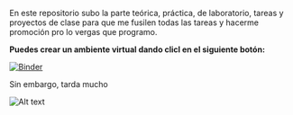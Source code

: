 En este repositorio subo la parte teórica, práctica, de laboratorio, tareas y proyectos de clase para que me fusilen todas las tareas y hacerme promoción pro lo vergas que programo.

**Puedes crear un ambiente virtual dando clicl en el siguiente botón:**

[![Binder](https://mybinder.org/badge_logo.svg)](https://mybinder.org/v2/gh/PhysTony/ICD_CIDE/main)


Sin embargo, tarda mucho

<img title="a title" alt="Alt text" src="loading.png">